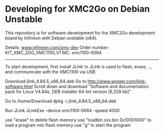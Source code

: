 # Developing for XMC2Go on Debian Unstable

This repository is for software-development for the XMC2Go development board by Infineon with Debian unstable (x64).

Details: www.infineon.com/xmc-dev
Order number: KIT_XMC_2GO_XMC1100_V1
MC: xmc1100-0064

----------------------------------------------------

To start development, first install JLink \n
JLink is used to flash, erase, .., and communicate with the XMC1100 via USB

Download jlink_4.84.5_x86_64.deb
Go to http://www.segger.com/jlink-software.html
Scroll down and download "Software and documentation pack for Linux V4.84e, DEB Installer 64-bit version [6,328 kb]"

Go to /home/Download
dpkg -i jlink_4.84.5_x86_64.deb

Run JLink
JLinkExe -device xmc1100-0064 -speed 4000

use "erase" to delete flash memory
use "loadbin xxx.bin 0x10001000" to load a program into flash memory 
use "g" to start the program
